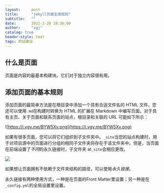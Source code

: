 ```yaml
---
layout:     post
title:      "jekyll页面生成规则"
subtitle:   ""
date:       2022-2-20 18:36:00
author:     "zgj"
catalog: true
header-style: text
tags: 网站建设
---
```




## 什么是页面

页面是内容的最基本构建块。它们对于独立内容很有用。

## 添加页面的基本规则

添加页面的最简单方法是在根目录中添加一个具有合适文件名的 HTML 文件。您还可以使用`.md`在构建时转换为 HTML 的扩展在 Markdown 中编写页面。对于具有主页、关于页面和联系页面的站点，根目录和关联的 URL 可能如下所示：

![https://i.vgy.me/BYW5Xv.png](https://i.vgy.me/BYW5Xv.png)

如果有很多页面，您可以将它们组织到子文件夹中。`_site`当您的站点构建时，用于对项目源中的页面进行分组的相同子文件夹将存在于该文件夹中。但是，当页面在前端设置了*不同*的永久链接时，子文件夹 at`_site`会相应更改。

![](https://i.vgy.me/1mSWzF.png)

如果想让页面拥有不依赖于文件夹结构的路径，可以使用*永久链接*。

永久链接有两种使用方式，一种是在页面的Front Matter里设置；另一种是在`_config.yml`的全局设置里设置。

